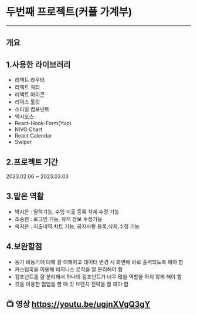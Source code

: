 # 두번째 프로젝트(커플 가계부)

---

## 개요


## 1.사용한 라이브러리

- 리액트 라우터
- 리액트 쿼리
- 리액트 아이콘
- 리덕스 툴킷
- 스타일 컴포넌트
- 엑시오스
- React-Hook-Form(Yup)
- NIVO Chart
- React Calendar
- Swiper

## 2.프로젝트 기간

2023.02.06 ~ 2023.03.03


## 3.맡은 역활

- 박시은 : 달력기능, 수입·지출 등록 삭제 수정 기능
- 조승현 : 로그인 기능, 유저 정보 수정기능
- 옥지은 : 지출내역 차트 기능, 공지사항 등록,삭제,수정 기능

## 4.보완할점

* 동기 비동기에 대해 잘 이해하고 데이터 변경 시 화면에 바로 출력되도록 해야 함
* 커스텀훅을 이용해 비지니스 로직을 잘 분리해야 함
* 컴포넌트를 잘 분리해서 하나의 컴포넌트가 너무 많을 역할을 하지 않게 해야 함
* 깃을 이용한 협업을 할 때 깃 브렌치 전략을 잘 짜야 함




## 📺 영상 https://youtu.be/ugjnXVgQ3gY
